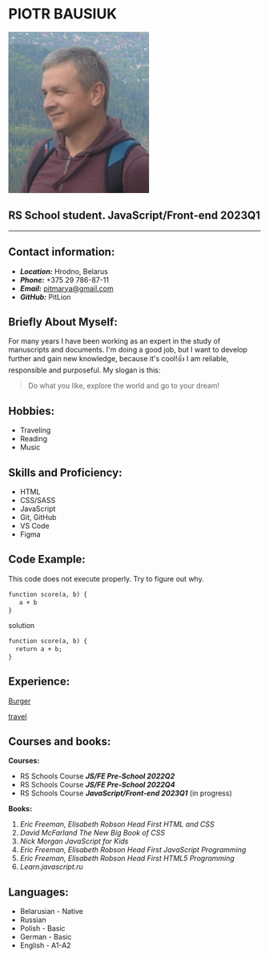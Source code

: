 # **PIOTR BAUSIUK**
![This me](/assets/DSC_0242.JPG)
## **RS School student. JavaScript/Front-end 2023Q1**
****

## **Contact information:**
- ***Location:*** Hrodno, Belarus
- ***Phone:*** +375 29 786-87-11
- ***Email:*** pitmarya@gmail.com
- ***GitHub:*** PitLion

## **Briefly About Myself:**
For many years I have been working as an expert in the study of manuscripts and documents. I'm doing a good job, but I want to develop further and gain new knowledge, because it's cool!:+1: I am reliable, responsible and purposeful. My slogan is this:
> Do what you like, explore the world and go to your dream!

## **Hobbies:**
- Traveling
- Reading
- Music

## **Skills and Proficiency:**
- HTML
- CSS/SASS
- JavaScript
- Git, GitHub
- VS Code
- Figma

## **Code Example:**
This code does not execute properly. Try to figure out why.
```
function score(a, b) {
   a + b
}
```
solution
```
function score(a, b) {
  return a + b;
}
```
## **Experience:**
[Burger](https://github.com/PitLion/Burger)

[travel](https://rolling-scopes-school.github.io/pitlion-JSFEPRESCHOOL2022Q2/travel/)

## **Courses and books:**
**Courses:**
- RS Schools Course ***JS/FE Pre-School 2022Q2***
- RS Schools Course ***JS/FE Pre-School 2022Q4***
- RS Schools Course ***JavaScript/Front-end 2023Q1*** (in progress)

**Books:**
1. *Eric Freeman, Elisabeth Robson  Head First HTML and CSS*
2. *David McFarland  The New Big Book of CSS*
3. *Nick Morgan  JavaScript for Kids*
4. *Eric Freeman, Elisabeth Robson  Head First JavaScript Programming*
5. *Eric Freeman, Elisabeth Robson  Head First HTML5 Programming*
6. *Learn.javascript.ru*

## **Languages:**
- Belarusian - Native
- Russian 
- Polish - Basic
- German - Basic
- English - A1-A2